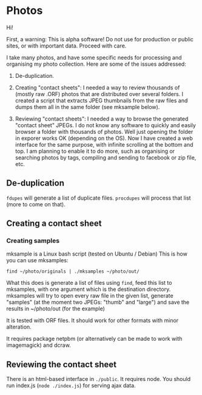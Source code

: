 # Photos

Hi!

First, a warning: This is alpha software!
Do not use for production or public sites, or with important data.
Proceed with care.

I take many photos, and have some specific needs for processing and organising my photo collection.
Here are some of the issues addressed:

1. De-duplication.

2. Creating "contact sheets": I needed a way to review thousands of (mostly raw .ORF)  photos that are distributed over several folders. I created a script that extracts JPEG thumbnails from the raw files and dumps them all in the same folder (see mksample below).

3. Reviewing "contact sheets": I needed a way to browse the generated "contact sheet" JPEGs. I do not know any software to quickly and easily browser a folder with thousands of photos. Well just opening the folder in exporer works OK (depending on the OS). Now I have created a web interface for the same purpose, with infinite scrolling at the bottom and top. I am planning to enable it to do more, such as organising or searching photos by tags, compiling and sending to facebook or zip file, etc.


## De-duplication
`fdupes` will generate a list of duplicate files.
`procdupes` will process that list (more to come on that).

## Creating a contact sheet

### Creating samples

mksample is a Linux bash script (tested on Ubuntu / Debian)
This is how you can use mksamples:
```
find ~/photo/originals | ./mksamples ~/photo/out/
```

What this does is generate a list of files using `find`, feed this list to mksamples, with one argument which is the destination directory.
mksamples will try to open every raw file in the given list, generate "samples" (at the moment two JPEGs: "thumb" and "large") and save the results in ~/photo/out (for the example)

It is tested with ORF files. It should work for other formats with minor alteration.

It requires package netpbm (or alternatively can be made to work with imagemagick) and dcraw.

## Reviewing the contact sheet

There is an html-based interface in `./public`. It requires node. You should run index.js (`node ./index.js`) for serving ajax data.
